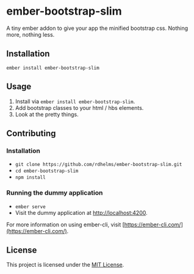 ember-bootstrap-slim
==============================================================================

A tiny ember addon to give your app the minified bootstrap css. Nothing more, nothing less.

Installation
------------------------------------------------------------------------------

```
ember install ember-bootstrap-slim
```


Usage
------------------------------------------------------------------------------

1. Install via `ember install ember-bootstrap-slim`.
2. Add bootstrap classes to your html / hbs elements.
3. Look at the pretty things.


Contributing
------------------------------------------------------------------------------

### Installation

* `git clone https://github.com/rdhelms/ember-bootstrap-slim.git`
* `cd ember-bootstrap-slim`
* `npm install`

### Running the dummy application

* `ember serve`
* Visit the dummy application at [http://localhost:4200](http://localhost:4200).

For more information on using ember-cli, visit [https://ember-cli.com/](https://ember-cli.com/).

License
------------------------------------------------------------------------------

This project is licensed under the [MIT License](LICENSE.md).
